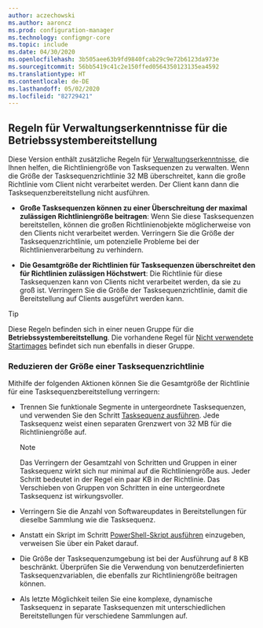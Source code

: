 ```yaml
---
author: aczechowski
ms.author: aaroncz
ms.prod: configuration-manager
ms.technology: configmgr-core
ms.topic: include
ms.date: 04/30/2020
ms.openlocfilehash: 3b505aee63b9fd9840fcab29c9e72b6123da973e
ms.sourcegitcommit: 56bb5419c41c2e150ffed0564350123135ea4592
ms.translationtype: HT
ms.contentlocale: de-DE
ms.lasthandoff: 05/02/2020
ms.locfileid: "82729421"
---
```

## <a name="management-insight-rules-for-os-deployment"></a><a name="bkmk_osdmi"></a> Regeln für Verwaltungserkenntnisse für die Betriebssystembereitstellung

<!--6982275-->

Diese Version enthält zusätzliche Regeln für [Verwaltungserkenntnisse](../../../../servers/manage/management-insights.md), die Ihnen helfen, die Richtliniengröße von Tasksequenzen zu verwalten. Wenn die Größe der Tasksequenzrichtlinie 32 MB überschreitet, kann die große Richtlinie vom Client nicht verarbeitet werden. Der Client kann dann die Tasksequenzbereitstellung nicht ausführen.

- **Große Tasksequenzen können zu einer Überschreitung der maximal zulässigen Richtliniengröße beitragen**: Wenn Sie diese Tasksequenzen bereitstellen, können die großen Richtlinienobjekte möglicherweise von den Clients nicht verarbeitet werden. Verringern Sie die Größe der Tasksequenzrichtlinie, um potenzielle Probleme bei der Richtlinienverarbeitung zu verhindern.

- **Die Gesamtgröße der Richtlinien für Tasksequenzen überschreitet den für Richtlinien zulässigen Höchstwert**: Die Richtlinie für diese Tasksequenzen kann von Clients nicht verarbeitet werden, da sie zu groß ist. Verringern Sie die Größe der Tasksequenzrichtlinie, damit die Bereitstellung auf Clients ausgeführt werden kann.

> [!TIP]
> Diese Regeln befinden sich in einer neuen Gruppe für die **Betriebssystembereitstellung**. Die vorhandene Regel für [Nicht verwendete Startimages](../../../../servers/manage/management-insights.md#proactive-maintenance) befindet sich nun ebenfalls in dieser Gruppe.

### <a name="how-to-reduce-the-size-of-task-sequence-policy"></a>Reduzieren der Größe einer Tasksequenzrichtlinie

Mithilfe der folgenden Aktionen können Sie die Gesamtgröße der Richtlinie für eine Tasksequenzbereitstellung verringern:

- Trennen Sie funktionale Segmente in untergeordnete Tasksequenzen, und verwenden Sie den Schritt [Tasksequenz ausführen](../../../../../osd/understand/task-sequence-steps.md#child-task-sequence). Jede Tasksequenz weist einen separaten Grenzwert von 32 MB für die Richtliniengröße auf.

    > [!NOTE]
    > Das Verringern der Gesamtzahl von Schritten und Gruppen in einer Tasksequenz wirkt sich nur minimal auf die Richtliniengröße aus. Jeder Schritt bedeutet in der Regel ein paar KB in der Richtlinie. Das Verschieben von Gruppen von Schritten in eine untergeordnete Tasksequenz ist wirkungsvoller.

- Verringern Sie die Anzahl von Softwareupdates in Bereitstellungen für dieselbe Sammlung wie die Tasksequenz.

- Anstatt ein Skript im Schritt [PowerShell-Skript ausführen](../../../../../osd/understand/task-sequence-steps.md#BKMK_RunPowerShellScript) einzugeben, verweisen Sie über ein Paket darauf.

- Die Größe der Tasksequenzumgebung ist bei der Ausführung auf 8 KB beschränkt. Überprüfen Sie die Verwendung von benutzerdefinierten Tasksequenzvariablen, die ebenfalls zur Richtliniengröße beitragen können.

- Als letzte Möglichkeit teilen Sie eine komplexe, dynamische Tasksequenz in separate Tasksequenzen mit unterschiedlichen Bereitstellungen für verschiedene Sammlungen auf.
